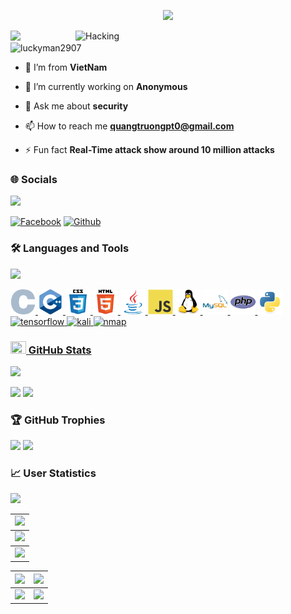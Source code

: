<p align="center" color="#36BCF7FF"><img src="https://readme-typing-svg.herokuapp.com/?lines=Hi+%F0%9F%91%8B,+I%27m+Nguyễn+Quang+Trường"></p>
<img src="https://user-images.githubusercontent.com/73097560/115834477-dbab4500-a447-11eb-908a-139a6edaec5c.gif">
<img align="right" alt="Hacking" width="400" src="https://giffiles.alphacoders.com/174/1744.gif"
<p align="left"> <img src="https://komarev.com/ghpvc/?username=luckyman2907&label=Profile%20views&color=0e75b6&style=flat" alt="luckyman2907" /> </p>

- 🌱 I’m from **VietNam**

- 🔭 I’m currently working on **Anonymous**

- 💬 Ask me about **security**

- 📫 How to reach me **quangtruongpt0@gmail.com**

- ⚡ Fun fact **Real-Time attack show around 10 million attacks**

### 🌐 Socials
<img src="https://user-images.githubusercontent.com/73097560/115834477-dbab4500-a447-11eb-908a-139a6edaec5c.gif">

[![Facebook](https://img.shields.io/badge/Facebook-%231877F2.svg?logo=Facebook&logoColor=white)](https://www.facebook.com/profile.php?id=100058584513287)
[![Github](https://img.shields.io/badge/GitHub-100000?style=for-the-badge&logo=github&logoColor=white)](https://github.com/luckyman2907/)

### 🛠 Languages and Tools
<img src="https://user-images.githubusercontent.com/73097560/115834477-dbab4500-a447-11eb-908a-139a6edaec5c.gif">

<p align="left"> 
  <a href="https://www.cprogramming.com/" target="_blank" rel="noreferrer"> 
    <img src="https://raw.githubusercontent.com/devicons/devicon/master/icons/c/c-original.svg" alt="c" width="40" height="40"/> 
  </a> 
  <a href="https://www.w3schools.com/cpp/" target="_blank" rel="noreferrer"> 
    <img src="https://raw.githubusercontent.com/devicons/devicon/master/icons/cplusplus/cplusplus-original.svg" alt="cplusplus" width="40" height="40"/> 
  </a> 
  <a href="https://www.w3schools.com/css/" target="_blank" rel="noreferrer"> 
    <img src="https://raw.githubusercontent.com/devicons/devicon/master/icons/css3/css3-original-wordmark.svg" alt="css3" width="40" height="40"/> 
  </a> 
  <a href="https://www.w3.org/html/" target="_blank" rel="noreferrer"> 
    <img src="https://raw.githubusercontent.com/devicons/devicon/master/icons/html5/html5-original-wordmark.svg" alt="html5" width="40" height="40"/> 
  </a> 
  <a href="https://www.java.com" target="_blank" rel="noreferrer"> 
    <img src="https://raw.githubusercontent.com/devicons/devicon/master/icons/java/java-original.svg" alt="java" width="40" height="40"/> 
  </a> 
  <a href="https://developer.mozilla.org/en-US/docs/Web/JavaScript" target="_blank" rel="noreferrer"> 
    <img src="https://raw.githubusercontent.com/devicons/devicon/master/icons/javascript/javascript-original.svg" alt="javascript" width="40" height="40"/> 
  </a> 
  <a href="https://www.linux.org/" target="_blank" rel="noreferrer"> 
    <img src="https://raw.githubusercontent.com/devicons/devicon/master/icons/linux/linux-original.svg" alt="linux" width="40" height="40"/> 
  </a> 
  <a href="https://www.mysql.com/" target="_blank" rel="noreferrer"> 
    <img src="https://raw.githubusercontent.com/devicons/devicon/master/icons/mysql/mysql-original-wordmark.svg" alt="mysql" width="40" height="40"/> 
  </a> 
  <a href="https://www.php.net" target="_blank" rel="noreferrer"> 
    <img src="https://raw.githubusercontent.com/devicons/devicon/master/icons/php/php-original.svg" alt="php" width="40" height="40"/> 
  </a> 
  <a href="https://www.python.org" target="_blank" rel="noreferrer"> 
    <img src="https://raw.githubusercontent.com/devicons/devicon/master/icons/python/python-original.svg" alt="python" width="40" height="40"/> 
  </a> 
  <a href="https://www.tensorflow.org" target="_blank" rel="noreferrer"> 
    <img src="https://www.vectorlogo.zone/logos/tensorflow/tensorflow-icon.svg" alt="tensorflow" width="40" height="40"/> 
  </a> 
  <a href="https://www.kali.org/" target="_blank" rel="noreferrer"> 
    <img src="https://www.kali.org/images/kali-dragon-icon.svg" alt="kali" width="40" height="40"/> 
  </a> 
  <a href="https://nmap.org/" target="_blank" rel="noreferrer"> 
    <img src="https://nmap.org/images/nmap-logo-256x256.png" alt="nmap" width="40" height="40"/> 

### <img src="https://media.giphy.com/media/cj87CxfRtrUifF3Ryk/giphy.gif" width="25px" height="20px"> GitHub Stats
<img src="https://user-images.githubusercontent.com/73097560/115834477-dbab4500-a447-11eb-908a-139a6edaec5c.gif">

[<img src="https://github-readme-stats.vercel.app/api?username=luckyman2907&show_icons=true&count_private=true&bg_color=30,e96443,904e95&title_color=fff&text_color=fff&include_all_commits=true" height="175">](https://github-readme-stats.vercel.app/api?username=luckyman2907)
[<img src="https://github-readme-stats.vercel.app/api/top-langs/?username=luckyman2907&layout=compact&bg_color=30,e96443,904e95&title_color=fff&text_color=fff" height="175">](https://github-readme-stats.vercel.app/api/top-langs/?username=luckyman2907)

### 🏆 GitHub Trophies
<img src="https://user-images.githubusercontent.com/73097560/115834477-dbab4500-a447-11eb-908a-139a6edaec5c.gif">

<a href="https://github-trophies.vercel.app/?username=luckyman2907" target="_blank">
  <img src="https://github-trophies.vercel.app/?username=luckyman2907&theme=radical&margin-w=4&margin-h=4">
</a>

### 📈 User Statistics
<img src="https://user-images.githubusercontent.com/73097560/115834477-dbab4500-a447-11eb-908a-139a6edaec5c.gif">

<table>
  <tbody>
    <tr>
      <td>
        <a href="https://github-readme-streak-stats.herokuapp.com/?user=luckyman2907">
          <img width="705" src="https://github-readme-streak-stats.herokuapp.com/?user=luckyman2907&bg_color=30,e96443,904e95&title_color=fff&text_color=fff&theme=radical&hide_border=true">
        </a>
      </td>
    </tr>
  </tbody>
  <tbody>
    <tr>
      <td>
        <a href="https://github-profile-summary-cards.vercel.app/api/cards/profile-details?username=luckyman2907">
          <img width="715" src="https://github-profile-summary-cards.vercel.app/api/cards/profile-details?username=luckyman2907&theme=dracula"/>
        </a>
      </td>
    </tr>
  </tbody>
  <tbody>
    <tr>
      <td>
        <a href="https://github-readme-activity-graph.vercel.app/graph?username=luckyman2907">
          <img width="705" src="https://github-readme-activity-graph.vercel.app/graph?username=luckyman2907&theme=dracula">
        </a>
      </td>
    </tr>
  </tbody>
</table>

<table>
  <tbody>
    <tr>
      <th>
        <a href="https://github-profile-summary-cards.vercel.app/api/cards/repos-per-language?username=luckyman2907">
          <img src="https://github-profile-summary-cards.vercel.app/api/cards/repos-per-language?username=luckyman2907&theme=dracula"/>
        </a>
      </th>
      <th>
        <a href="https://github-profile-summary-cards.vercel.app/api/cards/most-commit-language?username=luckyman2907&">
          <img src="https://github-profile-summary-cards.vercel.app/api/cards/most-commit-language?username=luckyman2907&theme=dracula"/>
        </a>
      </th>
    </tr>
  </tbody>
  <tbody>
    <tr>
      <td>
        <a href="https://github-profile-summary-cards.vercel.app/api/cards/stats?username=luckyman2907">
          <img src="https://github-profile-summary-cards.vercel.app/api/cards/stats?username=luckyman2907&theme=dracula"/>
        </a>
      </td>
      <td>
        <a href="https://github-profile-summary-cards.vercel.app/api/cards/productive-time?username=luckyman2907">
          <img src="https://github-profile-summary-cards.vercel.app/api/cards/productive-time?username=luckyman2907&theme=dracula"/>
        </a>
      </td>
    </tr>
  </tbody>
</table>




